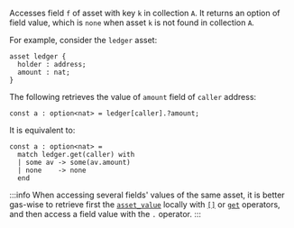 Accesses field `f` of asset with key `k` in collection `A`. It returns an option of field value, which is `none` when asset `k` is not found in collection `A`.

For example, consider the `ledger` asset:
```archetype
asset ledger {
  holder : address;
  amount : nat;
}
```

The following retrieves the value of `amount` field of `caller` address:
```archetype
const a : option<nat> = ledger[caller].?amount;
```

It is equivalent to:
```archetype
const a : option<nat> =
  match ledger.get(caller) with
  | some av -> some(av.amount)
  | none    -> none
  end
```

:::info
When accessing several fields' values of the same asset, it is better gas-wise to retrieve first the [`asset_value`](/docs/reference/types#asset_value<A>) locally with [`[]`](/docs/reference/expressions/asset#ak--asset_keya) or [`get`](/docs/reference/expressions/asset#agetk--asset_keya) operators, and then access a field value with the `.` operator.
:::
